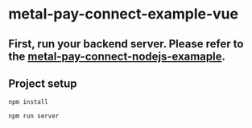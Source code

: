 # metal-pay-connect-example-vue

## First, run your backend server. Please refer to the [metal-pay-connect-nodejs-examaple](https://github.com/MetalPay/metal-pay-connect-nodejs-example).

## Project setup

```
npm install
```

```
npm run server
```
